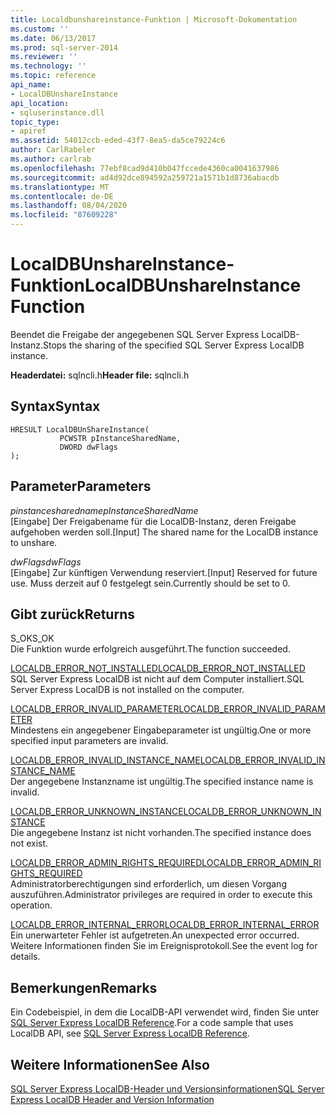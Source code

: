 ```yaml
---
title: Localdbunshareinstance-Funktion | Microsoft-Dokumentation
ms.custom: ''
ms.date: 06/13/2017
ms.prod: sql-server-2014
ms.reviewer: ''
ms.technology: ''
ms.topic: reference
api_name:
- LocalDBUnshareInstance
api_location:
- sqluserinstance.dll
topic_type:
- apiref
ms.assetid: 54012ccb-eded-43f7-8ea5-da5ce79224c6
author: CarlRabeler
ms.author: carlrab
ms.openlocfilehash: 77ebf8cad9d410b047fccede4360ca0041637986
ms.sourcegitcommit: ad4d92dce894592a259721a1571b1d8736abacdb
ms.translationtype: MT
ms.contentlocale: de-DE
ms.lasthandoff: 08/04/2020
ms.locfileid: "87609228"
---
```

# <a name="localdbunshareinstance-function"></a><span data-ttu-id="91fa5-102">LocalDBUnshareInstance-Funktion</span><span class="sxs-lookup"><span data-stu-id="91fa5-102">LocalDBUnshareInstance Function</span></span>
  <span data-ttu-id="91fa5-103">Beendet die Freigabe der angegebenen SQL Server Express LocalDB-Instanz.</span><span class="sxs-lookup"><span data-stu-id="91fa5-103">Stops the sharing of the specified SQL Server Express LocalDB instance.</span></span>  
  
 <span data-ttu-id="91fa5-104">**Headerdatei:** sqlncli.h</span><span class="sxs-lookup"><span data-stu-id="91fa5-104">**Header file:** sqlncli.h</span></span>  
  
## <a name="syntax"></a><span data-ttu-id="91fa5-105">Syntax</span><span class="sxs-lookup"><span data-stu-id="91fa5-105">Syntax</span></span>  
  
```  
HRESULT LocalDBUnShareInstance(  
           PCWSTR pInstanceSharedName,   
           DWORD dwFlags   
);  
```  
  
## <a name="parameters"></a><span data-ttu-id="91fa5-106">Parameter</span><span class="sxs-lookup"><span data-stu-id="91fa5-106">Parameters</span></span>  
 <span data-ttu-id="91fa5-107">*pinstancesharedname*</span><span class="sxs-lookup"><span data-stu-id="91fa5-107">*pInstanceSharedName*</span></span>  
 <span data-ttu-id="91fa5-108">[Eingabe] Der Freigabename für die LocalDB-Instanz, deren Freigabe aufgehoben werden soll.</span><span class="sxs-lookup"><span data-stu-id="91fa5-108">[Input] The shared name for the LocalDB instance to unshare.</span></span>  
  
 <span data-ttu-id="91fa5-109">*dwFlags*</span><span class="sxs-lookup"><span data-stu-id="91fa5-109">*dwFlags*</span></span>  
 <span data-ttu-id="91fa5-110">[Eingabe] Zur künftigen Verwendung reserviert.</span><span class="sxs-lookup"><span data-stu-id="91fa5-110">[Input] Reserved for future use.</span></span> <span data-ttu-id="91fa5-111">Muss derzeit auf 0 festgelegt sein.</span><span class="sxs-lookup"><span data-stu-id="91fa5-111">Currently should be set to 0.</span></span>  
  
## <a name="returns"></a><span data-ttu-id="91fa5-112">Gibt zurück</span><span class="sxs-lookup"><span data-stu-id="91fa5-112">Returns</span></span>  
 <span data-ttu-id="91fa5-113">S_OK</span><span class="sxs-lookup"><span data-stu-id="91fa5-113">S_OK</span></span>  
 <span data-ttu-id="91fa5-114">Die Funktion wurde erfolgreich ausgeführt.</span><span class="sxs-lookup"><span data-stu-id="91fa5-114">The function succeeded.</span></span>  
  
 [<span data-ttu-id="91fa5-115">LOCALDB_ERROR_NOT_INSTALLED</span><span class="sxs-lookup"><span data-stu-id="91fa5-115">LOCALDB_ERROR_NOT_INSTALLED</span></span>](../express-localdb-error-messages/localdb-error-not-installed.md)  
 <span data-ttu-id="91fa5-116">SQL Server Express LocalDB ist nicht auf dem Computer installiert.</span><span class="sxs-lookup"><span data-stu-id="91fa5-116">SQL Server Express LocalDB is not installed on the computer.</span></span>  
  
 [<span data-ttu-id="91fa5-117">LOCALDB_ERROR_INVALID_PARAMETER</span><span class="sxs-lookup"><span data-stu-id="91fa5-117">LOCALDB_ERROR_INVALID_PARAMETER</span></span>](../express-localdb-error-messages/localdb-error-invalid-parameter.md)  
 <span data-ttu-id="91fa5-118">Mindestens ein angegebener Eingabeparameter ist ungültig.</span><span class="sxs-lookup"><span data-stu-id="91fa5-118">One or more specified input parameters are invalid.</span></span>  
  
 [<span data-ttu-id="91fa5-119">LOCALDB_ERROR_INVALID_INSTANCE_NAME</span><span class="sxs-lookup"><span data-stu-id="91fa5-119">LOCALDB_ERROR_INVALID_INSTANCE_NAME</span></span>](../express-localdb-error-messages/localdb-error-invalid-instance-name.md)  
 <span data-ttu-id="91fa5-120">Der angegebene Instanzname ist ungültig.</span><span class="sxs-lookup"><span data-stu-id="91fa5-120">The specified instance name is invalid.</span></span>  
  
 [<span data-ttu-id="91fa5-121">LOCALDB_ERROR_UNKNOWN_INSTANCE</span><span class="sxs-lookup"><span data-stu-id="91fa5-121">LOCALDB_ERROR_UNKNOWN_INSTANCE</span></span>](../express-localdb-error-messages/localdb-error-unknown-instance.md)  
 <span data-ttu-id="91fa5-122">Die angegebene Instanz ist nicht vorhanden.</span><span class="sxs-lookup"><span data-stu-id="91fa5-122">The specified instance does not exist.</span></span>  
  
 [<span data-ttu-id="91fa5-123">LOCALDB_ERROR_ADMIN_RIGHTS_REQUIRED</span><span class="sxs-lookup"><span data-stu-id="91fa5-123">LOCALDB_ERROR_ADMIN_RIGHTS_REQUIRED</span></span>](../express-localdb-error-messages/localdb-error-admin-rights-required.md)  
 <span data-ttu-id="91fa5-124">Administratorberechtigungen sind erforderlich, um diesen Vorgang auszuführen.</span><span class="sxs-lookup"><span data-stu-id="91fa5-124">Administrator privileges are required in order to execute this operation.</span></span>  
  
 [<span data-ttu-id="91fa5-125">LOCALDB_ERROR_INTERNAL_ERROR</span><span class="sxs-lookup"><span data-stu-id="91fa5-125">LOCALDB_ERROR_INTERNAL_ERROR</span></span>](../express-localdb-error-messages/localdb-error-internal-error.md)  
 <span data-ttu-id="91fa5-126">Ein unerwarteter Fehler ist aufgetreten.</span><span class="sxs-lookup"><span data-stu-id="91fa5-126">An unexpected error occurred.</span></span> <span data-ttu-id="91fa5-127">Weitere Informationen finden Sie im Ereignisprotokoll.</span><span class="sxs-lookup"><span data-stu-id="91fa5-127">See the event log for details.</span></span>  
  
## <a name="remarks"></a><span data-ttu-id="91fa5-128">Bemerkungen</span><span class="sxs-lookup"><span data-stu-id="91fa5-128">Remarks</span></span>  
 <span data-ttu-id="91fa5-129">Ein Codebeispiel, in dem die LocalDB-API verwendet wird, finden Sie unter [SQL Server Express LocalDB Reference](../sql-server-express-localdb-reference.md).</span><span class="sxs-lookup"><span data-stu-id="91fa5-129">For a code sample that uses LocalDB API, see [SQL Server Express LocalDB Reference](../sql-server-express-localdb-reference.md).</span></span>  
  
## <a name="see-also"></a><span data-ttu-id="91fa5-130">Weitere Informationen</span><span class="sxs-lookup"><span data-stu-id="91fa5-130">See Also</span></span>  
 [<span data-ttu-id="91fa5-131">SQL Server Express LocalDB-Header und Versionsinformationen</span><span class="sxs-lookup"><span data-stu-id="91fa5-131">SQL Server Express LocalDB Header and Version Information</span></span>](sql-server-express-localdb-header-and-version-information.md)  
  
  
